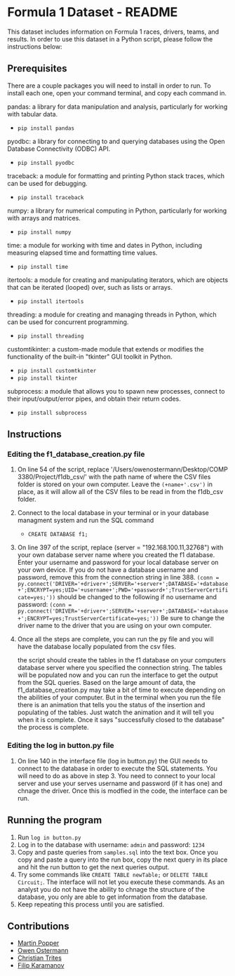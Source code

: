 # Formula 1 Dataset - README

This dataset includes information on Formula 1 races, drivers, teams, and results. In order to use this dataset in a Python script, please follow the instructions below:
## Prerequisites
There are a couple packages you will need to install in order to run. To install each one, open your command terminal, and copy each command in.

pandas: a library for data manipulation and analysis, particularly for working with tabular data.
- `pip install pandas`
  
pyodbc: a library for connecting to and querying databases using the Open Database Connectivity (ODBC) API.
- `pip install pyodbc`
  
traceback: a module for formatting and printing Python stack traces, which can be used for debugging.
- `pip install traceback`

numpy: a library for numerical computing in Python, particularly for working with arrays and matrices.
- `pip install numpy`

time: a module for working with time and dates in Python, including measuring elapsed time and formatting time values.
- `pip install time`

itertools: a module for creating and manipulating iterators, which are objects that can be iterated (looped) over, such as lists or arrays.
- `pip install itertools`

threading: a module for creating and managing threads in Python, which can be used for concurrent programming. 
- `pip install threading`

customtikinter: a custom-made module that extends or modifies the functionality of the built-in "tkinter" GUI toolkit in Python.
- `pip install customtkinter`
- `pip install tkinter`

subprocess: a module that allows you to spawn new processes, connect to their input/output/error pipes, and obtain their return codes.
- `pip install subprocess`

## Instructions
### Editing the f1_database_creation.py file

1. On line 54 of the script, replace '/Users/owenostermann/Desktop/COMP 3380/Project/f1db_csv/' with the path name of where the CSV files folder is stored on your own computer. Leave the `(+name+'.csv')` in place, as it will allow all of the CSV files to be read in from the f1db_csv folder.

2. Connect to the local database in your terminal or in your database managment system and run the SQL command 
   - `CREATE DATABASE f1;`
   
3. On line 397 of the script, replace (server = "192.168.100.11,32768") with your own database server name where you created the f1 database. Enter your username and password for your local database server on your own device. If you do not have a database username and password, remove this from the connection string in line 388.
   `(conn = py.connect('DRIVER='+driver+';SERVER='+server+';DATABASE='+database+';ENCRYPT=yes;UID='+username+';PWD='+password+';TrustServerCertificate=yes;'))`
   should be changed to the following if no username and password:
   `(conn = py.connect('DRIVER='+driver+';SERVER='+server+';DATABASE='+database+';ENCRYPT=yes;TrustServerCertificate=yes;'))`
Be sure to change the driver name to the driver that you are using on your own computer.

4. Once all the steps are complete, you can run the py file and you will have the database locally populated from the csv files. 
   
   the script should create the tables in the f1 database on your computers database server where you specified the connection string. The tables will be populated now and you can run the interface to get the output from the SQL queries. Based on the large amount of data, the f1_database_creation.py may take a bit of time to execute depending on the abilities of your computer. But in the terminal when you run the file there is an animation that tells you the status of the insertion and populating of the tables. Just watch the animation and it will tell you when it is complete. Once it says "successfully closed to the database" the process is complete.

### Editing the log in button.py file
1. On line 140 in the interface file (log in button.py) the GUI needs to connect to the database in order to execute the SQL statements. You will need to do as above in step 3. You need to connect to your local server and use your serves username and password (if it has one) and chnage the driver. Once this is modfied in the code, the interface can be run.

## Running the program
1. Run `log in button.py`
2. Log in to the database with username: `admin` and password: `1234`
3. Copy and paste queries from `samples.sql` into the text box. Once you copy and paste a query into the run box, copy the next query in its place and hit the run button to get the next queries output.
4. Try some commands like `CREATE TABLE newTable;` or `DELETE TABLE Circuit;`. The interface will not let you execute these commands. As an analyst you do not have the ability to chnage the structure of the database, you only are able to get information from the database.
5. Keep repeating this process until you are satisfied. 


## Contributions
- [Martin Popper](https://github.com/martinpopper)
- [Owen Ostermann](https://github.com/oostermann10)
- [Christian Trites](https://github.com/ChristianTrites)
- [Filip Karamanov](https://github.com/FilipKaramanov)
